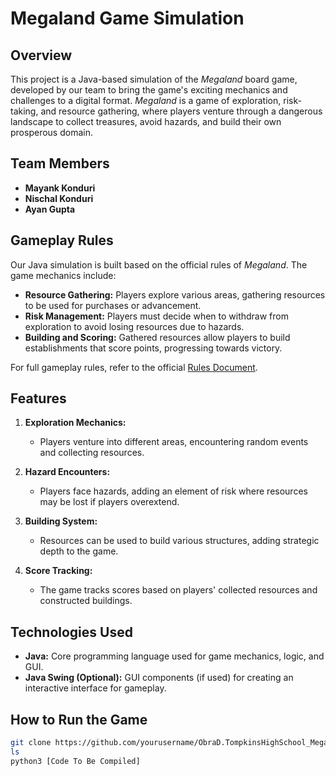 # Megaland Game Simulation

## Overview

This project is a Java-based simulation of the *Megaland* board game, developed by our team to bring the game's exciting mechanics and challenges to a digital format. *Megaland* is a game of exploration, risk-taking, and resource gathering, where players venture through a dangerous landscape to collect treasures, avoid hazards, and build their own prosperous domain.

## Team Members

- **Mayank Konduri**
- **Nischal Konduri**
- **Ayan Gupta**

## Gameplay Rules

Our Java simulation is built based on the official rules of *Megaland*. The game mechanics include:

- **Resource Gathering:** Players explore various areas, gathering resources to be used for purchases or advancement.
- **Risk Management:** Players must decide when to withdraw from exploration to avoid losing resources due to hazards.
- **Building and Scoring:** Gathered resources allow players to build establishments that score points, progressing towards victory.

For full gameplay rules, refer to the official [Rules Document](https://docs.google.com/document/d/16IWZxScFI1Z-VdZrBNeJG5rALevHiWSy55krg7O0iKY/edit?usp=sharing).

## Features

1. **Exploration Mechanics:**  
   - Players venture into different areas, encountering random events and collecting resources.
   
2. **Hazard Encounters:**  
   - Players face hazards, adding an element of risk where resources may be lost if players overextend.

3. **Building System:**  
   - Resources can be used to build various structures, adding strategic depth to the game.

4. **Score Tracking:**  
   - The game tracks scores based on players' collected resources and constructed buildings.

## Technologies Used

- **Java:** Core programming language used for game mechanics, logic, and GUI.
- **Java Swing (Optional):** GUI components (if used) for creating an interactive interface for gameplay.
  
## How to Run the Game

```bash
git clone https://github.com/yourusername/ObraD.TompkinsHighSchool_MegaLandProject
ls
python3 [Code To Be Compiled]



